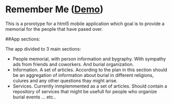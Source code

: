 Remember Me ([Demo](https://mymemoryal.herokuapp.com/))
=============
This is a prorotype for a html5 mobile application which goal is to provide a memorial for the people that have pased over.


##App sections:

The app divided to 3 main sections:
* People memorial, with person information and bygraphy. With sympathy ads from friends and coworkers. And burial organization.
* Information.  A set of articles. According to the plan in this section should be an aggregation of information about burial in different religions, culures and any other questions thay might arise.
* Services. Currently inmplemmented as a set of articles. Should contain a repository of services that might be usefull for people who organize burial events ... etc..




